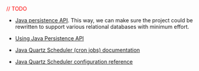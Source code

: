 <!-- --- title: Database documentation -->

<font color="red">// TODO</font>

* [Java persistence API](http://docs.oracle.com/javaee/5/tutorial/doc/bnbpz.html). This way, we can make sure the project could be rewritten to support various relational databases with minimum effort.

* [Using Java Persistence API](http://docs.oracle.com/cd/E16439_01/doc.1013/e13981/cmp30cfg.htm)
* [Java Quartz Scheduler (cron jobs) documentation](http://www.quartz-scheduler.org/documentation)
* [Java Quartz Scheduler configuration reference](http://www.quartz-scheduler.org/documentation/quartz-2.2.x/configuration)